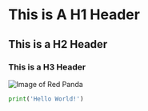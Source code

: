# This is A H1 Header
## This is a H2 Header
### This is a H3 Header

![Image of Red Panda](https://www.pbs.org/wnet/nature/files/2023/02/pexels-flickr-145970-scaled-e1677618270354.jpg)

```python
print('Hello World!')
```
